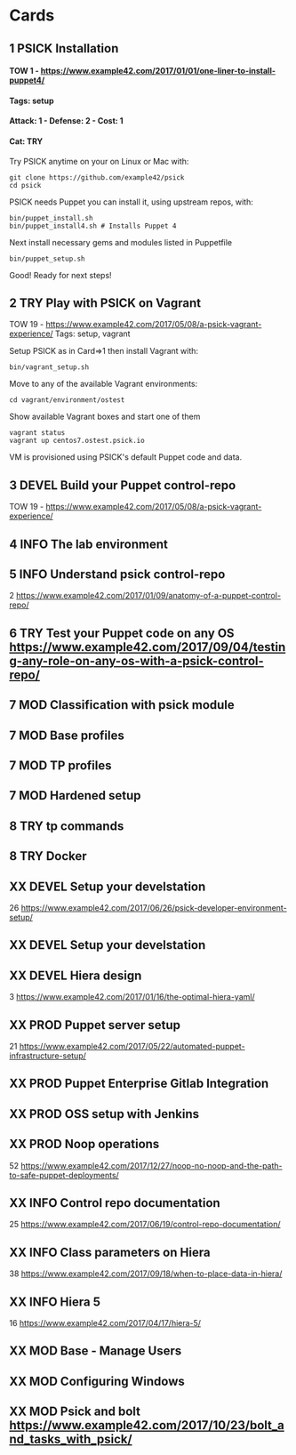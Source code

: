 # Cards

## 1 PSICK Installation

#### TOW 1 - https://www.example42.com/2017/01/01/one-liner-to-install-puppet4/
#### Tags: setup
#### Attack: 1 - Defense: 2 - Cost: 1
#### Cat: TRY

Try PSICK anytime on your on Linux or Mac with:

    git clone https://github.com/example42/psick
    cd psick

PSICK needs Puppet you can install it, using upstream repos, with:

    bin/puppet_install.sh
    bin/puppet_install4.sh # Installs Puppet 4

Next install necessary gems and modules listed in Puppetfile

    bin/puppet_setup.sh

Good! Ready for next steps!

## 2 TRY Play with PSICK on Vagrant
TOW 19 - https://www.example42.com/2017/05/08/a-psick-vagrant-experience/
Tags: setup, vagrant

Setup PSICK as in Card=>1 then install Vagrant with:

    bin/vagrant_setup.sh

Move to any of the available Vagrant environments:

    cd vagrant/environment/ostest

Show available Vagrant boxes and start one of them

    vagrant status
    vagrant up centos7.ostest.psick.io

VM is provisioned using PSICK's default Puppet code and data.


## 3 DEVEL Build your Puppet control-repo
TOW 19 - https://www.example42.com/2017/05/08/a-psick-vagrant-experience/

## 4 INFO The lab environment

## 5 INFO Understand psick control-repo
2 https://www.example42.com/2017/01/09/anatomy-of-a-puppet-control-repo/

## 6 TRY Test your Puppet code on any OS https://www.example42.com/2017/09/04/testing-any-role-on-any-os-with-a-psick-control-repo/
## 7 MOD Classification with psick module
## 7 MOD Base profiles
## 7 MOD TP profiles
## 7 MOD Hardened setup
## 8 TRY tp commands
## 8 TRY Docker

## XX DEVEL Setup your develstation
26 https://www.example42.com/2017/06/26/psick-developer-environment-setup/

## XX DEVEL Setup your develstation

## XX DEVEL Hiera design
3 https://www.example42.com/2017/01/16/the-optimal-hiera-yaml/

## XX PROD Puppet server setup
21 https://www.example42.com/2017/05/22/automated-puppet-infrastructure-setup/

## XX PROD Puppet Enterprise Gitlab Integration

## XX PROD OSS setup with Jenkins

## XX PROD Noop operations
52 https://www.example42.com/2017/12/27/noop-no-noop-and-the-path-to-safe-puppet-deployments/

## XX INFO Control repo documentation
25 https://www.example42.com/2017/06/19/control-repo-documentation/

## XX INFO Class parameters on Hiera
38 https://www.example42.com/2017/09/18/when-to-place-data-in-hiera/

## XX INFO Hiera 5
16 https://www.example42.com/2017/04/17/hiera-5/

## XX MOD Base - Manage Users
## XX MOD Configuring Windows
## XX MOD Psick and bolt https://www.example42.com/2017/10/23/bolt_and_tasks_with_psick/


